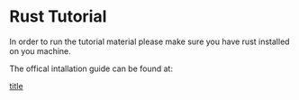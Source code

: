 # Rust Tutorial

In order to run the tutorial material please make sure you have rust installed on you machine. 

The offical intallation guide can be found at:

[title](https://www.rust-lang.org/tools/install)
